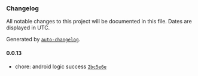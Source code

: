 ### Changelog

All notable changes to this project will be documented in this file. Dates are displayed in UTC.

Generated by [`auto-changelog`](https://github.com/CookPete/auto-changelog).

#### 0.0.13

- chore: android logic success [`2bc5e6e`](https://github.com/ko-devHong/react-native-mqtt/commit/2bc5e6ea87e86bdcc03adebdecd0aacde76aa5ba)
